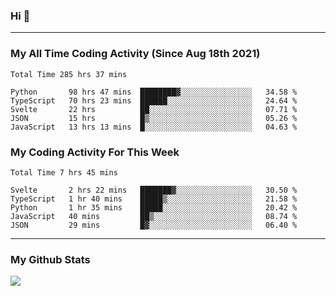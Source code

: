 ### Hi 🙂

---

### My All Time Coding Activity (Since Aug 18th 2021)
<!--START_SECTION:waka-all-->
```text
Total Time 285 hrs 37 mins

Python       98 hrs 47 mins  ████████▓░░░░░░░░░░░░░░░░   34.58 % 
TypeScript   70 hrs 23 mins  ██████░░░░░░░░░░░░░░░░░░░   24.64 % 
Svelte       22 hrs          ██░░░░░░░░░░░░░░░░░░░░░░░   07.71 % 
JSON         15 hrs          █▒░░░░░░░░░░░░░░░░░░░░░░░   05.26 % 
JavaScript   13 hrs 13 mins  █░░░░░░░░░░░░░░░░░░░░░░░░   04.63 % 
```
<!--END_SECTION:waka-all-->

### My Coding Activity For This Week
<!--START_SECTION:waka-week-->
```text
Total Time 7 hrs 45 mins

Svelte       2 hrs 22 mins   ███████▓░░░░░░░░░░░░░░░░░   30.50 % 
TypeScript   1 hr 40 mins    █████▒░░░░░░░░░░░░░░░░░░░   21.58 % 
Python       1 hr 35 mins    █████░░░░░░░░░░░░░░░░░░░░   20.42 % 
JavaScript   40 mins         ██▒░░░░░░░░░░░░░░░░░░░░░░   08.74 % 
JSON         29 mins         █▓░░░░░░░░░░░░░░░░░░░░░░░   06.40 % 
```
<!--END_SECTION:waka-week-->

---

### My Github Stats
[![](https://github-readme-stats.vercel.app/api?username=eroxl&count_private=true&show_icons=true&include_all_commits=true&theme=onedark)](https://github.com/Eroxl)
